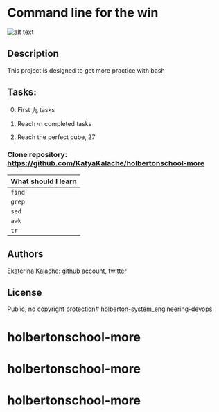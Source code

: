 # Command line for the win
![alt text](http://i.imgur.com/06AChAO.png)
## Description
This project is designed to get more practice with bash
## Tasks:

0. First 九 tasks

1. Reach חי completed tasks

2. Reach the perfect cube, 27

### __Clone repository:__ https://github.com/KatyaKalache/holbertonschool-more

|What should I learn  |
| ---------------- |
|    `find`   |
|    `grep`    |
|    `sed` |
|    `awk` |
|    `tr`   |

## Authors

Ekaterina Kalache: [github account](https://github.com/KatyaKalache), [twitter](https://twitter.com/KatyaKalache)

## License
Public, no copyright protection# holberton-system_engineering-devops
# holbertonschool-more
# holbertonschool-more
# holbertonschool-more
